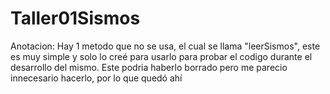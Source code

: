 # Taller01Sismos
 
Anotacion:
Hay 1 metodo que no se usa, el cual se llama "leerSismos", este es muy simple y solo lo creé para usarlo para probar el codigo durante el desarrollo del mismo.
Este podria haberlo borrado pero me parecio innecesario hacerlo, por lo que quedó ahí
